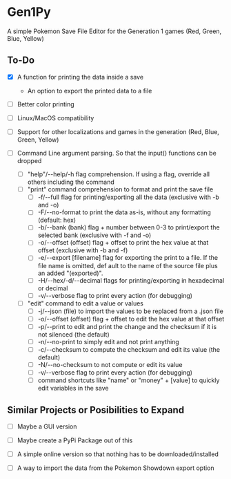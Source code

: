# Gen1Py
A simple Pokemon Save File Editor for the Generation 1 games (Red, Green, Blue, Yellow)

## To-Do
+ [x] A function for printing the data inside a save

    +  An option to export the printed data to a file
+ [ ] Better color printing

+ [ ] Linux/MacOS compatibility

+ [ ] Support for other localizations and games in the generation (Red, Blue, Green, Yellow)

+ [ ] Command Line argument parsing. So that the input() functions can be dropped

    + [ ] "help"/--help/-h flag comprehension. If using a flag, override all others including the command
    + [ ] "print" command comprehension to format and print the save file
        - [ ] -f/--full flag for printing/exporting all the data (exclusive with -b and -o)
        - [ ] -F/--no-format to print the data as-is, without any formatting (default: hex)
        - [ ] -b/--bank (bank) flag + number between 0-3 to print/export the selected bank (exclusive with -f and -o) 
        - [ ] -o/--offset (offset) flag + offset to print the hex value at that offset (exclusive with -b and -f)
        - [ ] -e/--export [filename] flag for exporting the print to a file. If the file name is omitted, def ault to the name of the source file plus an added "(exported)".
        - [ ] -H/--hex/-d/--decimal flags for printing/exporting in hexadecimal or decimal
        - [ ] -v/--verbose flag to print every action (for debugging)
    + [ ] "edit" command to edit a value or values
        - [ ] -j/--json (file) to import the values to be replaced from a .json file
        - [ ] -o/--offset (offset) flag + offset to edit the hex value at that offset
        - [ ] -p/--print to edit and print the change and the checksum if it is not silenced (the default)
        - [ ] -n/--no-print to simply edit and not print anything
        - [ ] -c/--checksum to compute the checksum and edit its value (the default)
        - [ ] -N/--no-checksum to not compute or edit its value
        - [ ] -v/--verbose flag to print every action (for debugging)
        - [ ] command shortcuts like "name" or "money" + [value] to quickly edit variables in the save

## Similar Projects or Posibilities to Expand
- [ ] Maybe a GUI version

- [ ] Maybe create a PyPi Package out of this

- [ ] A simple online version so that nothing has to be downloaded/installed

- [ ] A way to import the data from the Pokemon Showdown export option